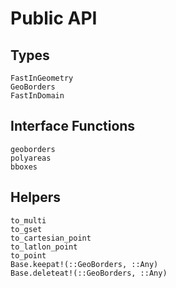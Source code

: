 # Public API

## Types
```@docs
FastInGeometry
GeoBorders
FastInDomain
```

## Interface Functions
```@docs
geoborders
polyareas
bboxes
```

## Helpers
```@docs
to_multi
to_gset
to_cartesian_point
to_latlon_point
to_point
Base.keepat!(::GeoBorders, ::Any)
Base.deleteat!(::GeoBorders, ::Any)
```